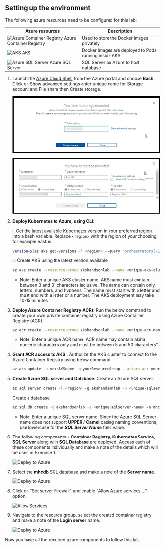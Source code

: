 ## Setting up the environment

The following azure resources need to be configured for this lab:

|Azure resources                      | Description|
|-------------------------------------|------------|
|![Azure Container Registry](images/container_registry.png) Azure Container Registry | Used to store the Docker images privately|
|![AKS](images/aks.png) AKS | Docker images are deployed to Pods running inside AKS|
|![Azure SQL Server](images/sqlserver.png) Azure SQL Server | SQL Server on Azure to host database|

1. Launch the [Azure Cloud Shell](https://docs.microsoft.com/en-in/azure/cloud-shell/overview) from the Azure portal and choose **Bash**. Click on Show advanced settings enter unique name for Storage account and File share then Create storage. 

    ![Iimage.](https://raw.githubusercontent.com/CloudLabs-MOC/azuredevopslabs/az400-badri/labs/vstsextend/kubernetes/images/bash1.png) 

    ![Iimage.](https://raw.githubusercontent.com/CloudLabs-MOC/azuredevopslabs/az400-badri/labs/vstsextend/kubernetes/images/bash2.png)

1. **Deploy Kubernetes to Azure, using CLI**:

   i. Get the latest available Kubernetes version in your preferred region into a bash variable. Replace `<region>` with the region of your choosing, for example eastus.

      ```bash
     version=$(az aks get-versions -l <region> --query 'orchestrators[-1].orchestratorVersion' -o tsv)
      ```
   
   ii. Create AKS using the latest version available
    
    ```bash
    az aks create --resource-group akshandsonlab --name <unique-aks-cluster-name> --kubernetes-version $version --generate-ssh-keys --location <region>
    ```
    
   - Note: Enter a unique AKS cluster name. AKS name must contain between 3 and 31 characters inclusive. The name can contain only letters, numbers, and hyphens. The name must start with a letter and must end with a letter or a number. The AKS deployment may take 10-15 minutes

1. **Deploy Azure Container Registry(ACR)**: Run the below command to create your own private container registry using Azure Container Registry (ACR).

    ```bash
    az acr create --resource-group akshandsonlab --name <unique-acr-name> --sku Standard --location <region>
    ```
    
   - Note: Enter a unique ACR name. ACR name may contain alpha numeric characters only and must be between 5 and 50 characters"
    
1. **Grant ACR access to AKS** : Authorize the AKS cluster to connect to the Azure Container Registry using below command 

    ```bash 
    az aks update -n yourAKSname -g yourResourceGroup --attach-acr yourACRname 
    ```
    
1. **Create Azure SQL server and Database**: 
    Create an Azure SQL server.
    
    ```bash
    az sql server create -l <region> -g akshandsonlab -n <unique-sqlserver-name> -u sqladmin -p P2ssw0rd1234
    ```

    Create a database

    ```bash
    az sql db create -g akshandsonlab -s <unique-sqlserver-name> -n mhcdb --service-objective S0
    ```
    
   - Note: Enter a unique SQL server name. Since the Azure SQL Server name does not support **UPPER** / **Camel** casing naming conventions, use lowercase for the ***SQL Server Name*** field value.
    
1. The following components - **Container Registry**, **Kubernetes Service**, **SQL Server** along with **SQL Database** are deployed. Access each of these components individually and make a note of the details which will be used in Exercise 1.
   
   ![Deploy to Azure](images/azurecomponents.png)
   
1. Select the **mhcdb** SQL database and make a note of the **Server name**.

   ![Deploy to Azure](images/getdbserverurl.png)

1. Click on "Set server Firewall" and enable "Allow Azure services ..." option.

   ![Allow Services ](images/allow.png)

1. Navigate to the resource group, select the created container registry and make a note of the **Login server** name.

   ![Deploy to Azure](images/getacrserver.png)

Now you have all the required azure components to follow this lab.


